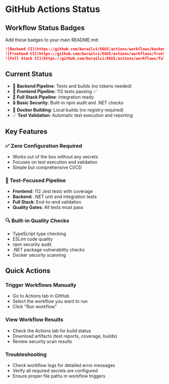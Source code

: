 # GitHub Actions Status

## Workflow Status Badges

Add these badges to your main README.md:

```markdown
![Backend CI](https://github.com/borailci/EGUI/actions/workflows/backend-ci-cd.yml/badge.svg)
![Frontend CI](https://github.com/borailci/EGUI/actions/workflows/frontend-ci-cd.yml/badge.svg)  
![Full Stack CI](https://github.com/borailci/EGUI/actions/workflows/full-stack-ci-cd.yml/badge.svg)
```

## Current Status

- 🔧 **Backend Pipeline**: Tests and builds (no tokens needed)
- 🎨 **Frontend Pipeline**: 112 tests passing ✅
- 🚀 **Full Stack Pipeline**: Integration ready
- 🔒 **Basic Security**: Built-in npm audit and .NET checks
- 🐳 **Docker Building**: Local builds (no registry required)
- ✅ **Test Validation**: Automatic test execution and reporting

## Key Features

### ✅ Zero Configuration Required

- Works out of the box without any secrets
- Focuses on test execution and validation
- Simple but comprehensive CI/CD

### 🧪 Test-Focused Pipeline

- **Frontend**: 112 Jest tests with coverage
- **Backend**: .NET unit and integration tests
- **Full Stack**: End-to-end validation
- **Quality Gates**: All tests must pass

### 🔍 Built-in Quality Checks

- TypeScript type checking
- ESLint code quality
- npm security audit
- .NET package vulnerability checks
- Docker security scanning

## Quick Actions

### Trigger Workflows Manually

- Go to Actions tab in GitHub
- Select the workflow you want to run
- Click "Run workflow"

### View Workflow Results

- Check the Actions tab for build status
- Download artifacts (test reports, coverage, builds)
- Review security scan results

### Troubleshooting

- Check workflow logs for detailed error messages
- Verify all required secrets are configured
- Ensure proper file paths in workflow triggers
